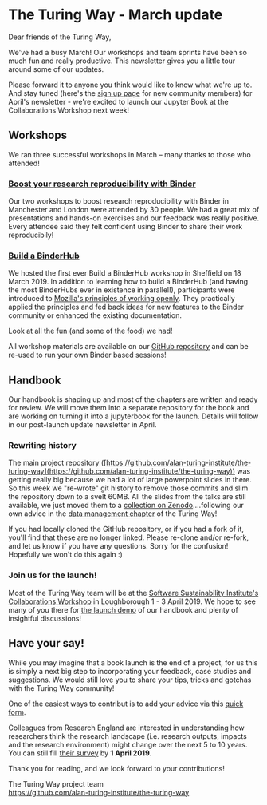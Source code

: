 # The Turing Way - March update

Dear friends of the Turing Way,

We've had a busy March!
Our workshops and team sprints have been so much fun and really productive.
This newsletter gives you a little tour around some of our updates.

Please forward it to anyone you think would like to know what we're up to.
And stay tuned (here's the [sign up page](https://tinyletter.com/TuringWay) for new community members) for April's newsletter - we're excited to launch our Jupyter Book at the Collaborations Workshop next week!

## Workshops
We ran three successful workshops in March – many thanks to those who attended!

### [Boost your research reproducibility with Binder](https://github.com/alan-turing-institute/the-turing-way/tree/master/workshops/boost-research-reproducibility-binder)
Our two workshops to boost research reproducibility with Binder in Manchester and London were attended by 30 people. 
We had a great mix of presentations and hands-on exercises and our feedback was really positive. 
Every attendee said they felt confident using Binder to share their work reproducibily!

### [Build a BinderHub](https://github.com/alan-turing-institute/the-turing-way/tree/master/workshops/build-a-binderhub)
We hosted the first ever Build a BinderHub workshop in Sheffield on 18 March 2019.
In addition to learning how to build a BinderHub (and having the most BinderHubs ever in existence in parallel!), participants were introduced to [Mozilla's principles of working openly](http://mozillascience.github.io/working-open-workshop/).
They practically applied the principles and fed back ideas for new features to the Binder community or enhanced the existing documentation.

Look at all the fun (and some of the food) we had! 
![]()

All workshop materials are available on our [GitHub repository](https://github.com/alan-turing-institute/the-turing-way/tree/master/workshops/) and can be re-used to run your own Binder based sessions!

## Handbook
Our handbook is shaping up and most of the chapters are written and ready for review.
We will move them into a separate repository for the book and are working on turning it into a jupyterbook for the launch. 
Details will follow in our post-launch update newsletter in April.

### Rewriting history
The main project repository ([https://github.com/alan-turing-institute/the-turing-way](https://github.com/alan-turing-institute/the-turing-way)) was getting really big because we had a lot of large powerpoint slides in there.
So this week we "re-wrote" git history to remove those commits and slim the repository down to a svelt 60MB.
All the slides from the talks are still available, we just moved them to a [collection on Zenodo](https://github.com/alan-turing-institute/the-turing-way/pull/196/files)....following our own advice in the [data management chapter](https://github.com/alan-turing-institute/the-turing-way/pull/196) of the Turing Way!

If you had locally cloned the GitHub repository, or if you had a fork of it, you'll find that these are no longer linked.
Please re-clone and/or re-fork, and let us know if you have any questions.
Sorry for the confusion!
Hopefully we won't do this again :)

### Join us for the launch!
Most of the Turing Way team will be at the [Software Sustainability Institute's Collaborations Workshop](https://www.software.ac.uk/cw19) in Loughborough 1 - 3 April 2019. 
We hope to see many of you there for [the launch demo](https://software.ac.uk/blog/2019-02-21-inspiring-demos-are-waiting-you-collaborations-workshop-2019) of our handbook and plenty of insightful discussions!

## Have your say!
While you may imagine that a book launch is the end of a project, for us this is simply a next big step to incorporating your feedback, case studies and suggestions.
We would still love you to share your tips, tricks and gotchas with the Turing Way community!

One of the easiest ways to contribut is to add your advice via this [quick form](https://goo.gl/forms/akFqZEIy2kxAjfZW2).

Colleagues from Research England are interested in understanding how researchers think the research landscape (i.e. research outputs, impacts and the research environment) might change over the next 5 to 10 years. 
You can still fill [their survey]( https://www.smartsurvey.co.uk/s/nationalresearchsurvey) by **1 April 2019**.

Thank you for reading, and we look forward to your contributions!

The Turing Way project team  
https://github.com/alan-turing-institute/the-turing-way
